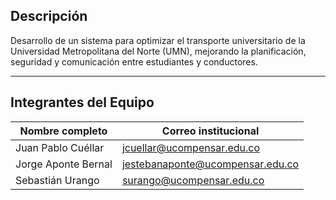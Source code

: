  
## Descripción
Desarrollo de un sistema para optimizar el transporte universitario de la Universidad Metropolitana del Norte (UMN), mejorando la planificación, seguridad y comunicación entre estudiantes y conductores.
 
---
 
## Integrantes del Equipo
 
| Nombre completo           | Correo institucional                  |
|---------------------------|---------------------------------------|
| Juan Pablo Cuéllar        | jcuellar@ucompensar.edu.co            |
| Jorge Aponte Bernal       | jestebanaponte@ucompensar.edu.co      |
| Sebastián Urango          | surango@ucompensar.edu.co             |
